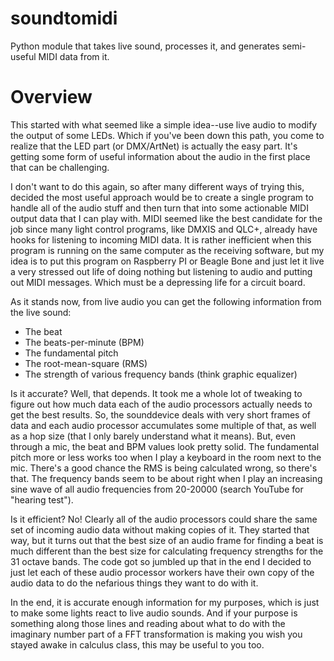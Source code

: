 # soundtomidi
Python module that takes live sound, processes it, and generates 
semi-useful MIDI data from it.

Overview
========
This started with what seemed like a simple idea--use live audio to modify
the output of some LEDs. Which if you've been down this path, you come to
realize that the LED part (or DMX/ArtNet) is actually the easy part. It's
getting some form of useful information about the audio in the first place
that can be challenging.

I don't want to do this again, so after many different ways of trying this,
decided the most useful approach would be to create a single program to handle
all of the audio stuff and then turn that into some actionable MIDI output
data that I can play with. MIDI seemed like the best candidate for the job
since many light control programs, like DMXIS and QLC+, already have hooks for
listening to incoming MIDI data. It is rather inefficient when this program
is running on the same computer as the receiving software, but my idea is to
put this program on Raspberry PI or Beagle Bone and just let it live a very
stressed out life of doing nothing but listening to audio and putting out
MIDI messages. Which must be a depressing life for a circuit board.

As it stands now, from live audio you can get the following information from
the live sound:

+  The beat
+  The beats-per-minute (BPM)
+  The fundamental pitch
+  The root-mean-square (RMS)
+  The strength of various frequency bands (think graphic equalizer)

Is it accurate? Well, that depends. It took me a whole lot of tweaking to
figure out how much data each of the audio processors actually needs to get
the best results. So, the sounddevice deals with very short frames of data
and each audio processor accumulates some multiple of that, as well as a hop
size (that I only barely understand what it means). But, even through a mic,
the beat and BPM values look pretty solid. The fundamental pitch more or less
works too when I play a keyboard in the room next to the mic. There's a good
chance the RMS is being calculated wrong, so there's that. The frequency
bands seem to be about right when I play an increasing sine wave of all audio
frequencies from 20-20000 (search YouTube for "hearing test").

Is it efficient? No! Clearly all of the audio processors could share the
same set of incoming audio data without making copies of it. They started that
way, but it turns out that the best size of an audio frame for finding a beat
is much different than the best size for calculating frequency strengths for
the 31 octave bands. The code got so jumbled up that in the end I decided
to just let each of these audio processor workers have their own copy of the
audio data to do the nefarious things they want to do with it.

In the end, it is accurate enough information for my purposes, which is just
to make some lights react to live audio sounds. And if your purpose is
something along those lines and reading about what to do with the imaginary
number part of a FFT transformation is making you wish you stayed awake
in calculus class, this may be useful to you too.

